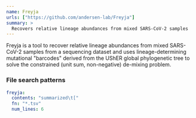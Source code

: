 ```yaml
---
name: Freyja
urls: ["https://github.com/andersen-lab/Freyja"]
summary: >
  Recovers relative lineage abundances from mixed SARS-CoV-2 samples
---
```


Freyja is a tool to recover relative lineage abundances from mixed SARS-CoV-2 samples from a
sequencing dataset and uses lineage-determining mutational "barcodes" derived from the UShER global
phylogenetic tree to solve the constrained (unit sum, non-negative) de-mixing problem.

### File search patterns

```yaml
freyja:
  contents: "summarized\t["
  fn: "*.tsv"
  num_lines: 6
```

